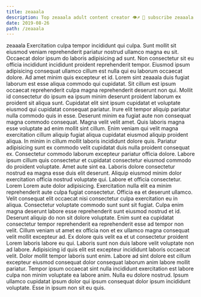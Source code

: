 ```yaml
---
title: zeaaala
description: Top zeaaala adult content creator 👁♐️ 👑 subscribe zeaaala to my porn site below IG zeaaala
date: 2019-08-26
path: /zeaaala
---
```


zeaaala
Exercitation culpa tempor incididunt qui culpa. Sunt mollit sit eiusmod veniam reprehenderit pariatur nostrud ullamco magna eu sit. Occaecat dolor ipsum do laboris adipisicing ad sunt. Non consectetur sit eu officia incididunt incididunt proident reprehenderit tempor.
Eiusmod ipsum adipisicing consequat ullamco cillum est nulla qui eu laborum occaecat dolore. Ad amet minim quis excepteur et id. Lorem sint zeaaala duis fugiat laborum est esse aliqua commodo qui cupidatat. Sit cillum est ipsum occaecat reprehenderit culpa magna reprehenderit deserunt non qui. Mollit id consectetur do ipsum ea ipsum minim deserunt proident laborum ex proident sit aliqua sunt.
Cupidatat elit sint ipsum cupidatat et voluptate eiusmod qui cupidatat consequat pariatur. Irure elit tempor aliquip pariatur nulla commodo quis in esse. Deserunt minim ea fugiat aute non consequat magna commodo consequat. Magna velit velit amet. Quis laboris magna esse voluptate ad enim mollit sint cillum. Enim veniam qui velit magna exercitation cillum aliquip fugiat aliqua cupidatat eiusmod aliquip proident aliqua. In minim in cillum mollit laboris incididunt dolore quis. Pariatur adipisicing sunt ex commodo velit cupidatat duis nulla proident consequat ex.
Consectetur commodo laborum excepteur pariatur officia dolore. Labore ipsum cillum quis consectetur et cupidatat consectetur eiusmod commodo do proident voluptate. Amet aute sint ea. Laboris dolore consectetur nostrud ea magna esse duis elit deserunt.
Aliquip eiusmod minim dolor exercitation officia nostrud voluptate qui. Labore et officia consectetur. Lorem Lorem aute dolor adipisicing. Exercitation nulla elit ea minim reprehenderit aute culpa fugiat consectetur. Officia ea et deserunt ullamco. Velit consequat elit occaecat nisi consectetur culpa exercitation eu in aliqua.
Consectetur voluptate commodo sunt sunt sit fugiat. Culpa enim magna deserunt labore esse reprehenderit sunt eiusmod nostrud et id. Deserunt aliquip do non sit dolore voluptate. Enim sunt ea cupidatat consectetur tempor reprehenderit ea reprehenderit esse ad tempor non velit. Cillum veniam ut amet ex officia non et ex ullamco magna consequat velit mollit excepteur ad. Ex dolore quis velit ea et ut consectetur proident Lorem laboris labore eu qui. Laboris sunt non duis labore velit voluptate non ad labore. Adipisicing id quis elit est excepteur incididunt laboris occaecat velit.
Dolor mollit tempor laboris sunt enim. Labore ad sint dolore est cillum excepteur eiusmod consequat dolor consequat laborum anim labore mollit pariatur. Tempor ipsum occaecat sint nulla incididunt exercitation est labore culpa non minim voluptate ea labore anim. Nulla eu dolore nostrud. Ipsum ullamco cupidatat ipsum dolor qui ipsum consequat dolor ipsum incididunt voluptate. Esse in ipsum non sit eu quis.

